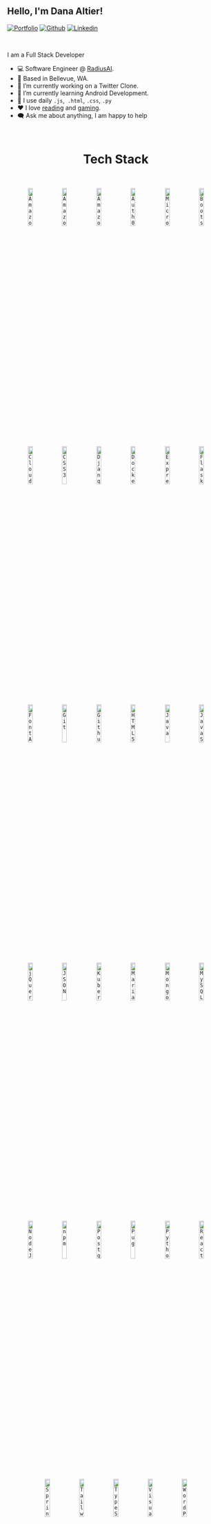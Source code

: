 <!-- Your title -->
## Hello, I'm Dana Altier!

<!-- Your badges
You can use the website to generate badges: https://shields.io/
-->

[![Portfolio](https://img.shields.io/badge/-Portfolio-red?style=flat&logo=appveyor&logoColor=white)](https://danaaltier.dev/)
[![Github](https://img.shields.io/badge/-Github-000?style=flat&logo=Github&logoColor=white)](https://github.com/DAltier)
[![Linkedin](https://img.shields.io/badge/-LinkedIn-blue?style=flat&logo=Linkedin&logoColor=white)](https://www.linkedin.com/in/danaaltier/)

&nbsp;


I am a Full Stack Developer
- 💻 Software Engineer @ <a href="https://radius.ai/">RadiusAI</a>.
- 📍 Based in Bellevue, WA.
- 🔭 I’m currently working on a Twitter Clone.
- 🌱 I’m currently learning Android Development.
- 🤔 I use daily `.js`,` .html`, `.css`, `.py`
- ❤️ I love [reading](https://www.goodreads.com/user/show/108000808-dana-altier) and [gaming](https://account.xbox.com/en-us/Profile?xr=socialtwistnav).
- 🗨️ Ask me about anything, I am happy to help

&nbsp;

<h1 align="center">
  Tech Stack
</h1>

&nbsp;

<p align="center"> 
  <code><img width="15%" src="https://www.vectorlogo.zone/logos/amazon_aws/amazon_aws-icon.svg" alt="Amazon Web Services" title="Amazon Web Services"></code>
  <code><img width="15%" src="https://www.vectorlogo.zone/logos/amazon_ecs/amazon_ecs-icon.svg" alt="Amazon ECS" title="Amazon ECS"></code>
  <code><img width="15%" src="https://www.vectorlogo.zone/logos/amazon_eks/amazon_eks-icon.svg" alt="Amazon EKS" title="Amazon EKS"></code>
  <code><img width="15%" src="https://www.vectorlogo.zone/logos/auth0/auth0-icon.svg" alt="Auth0" title="Auth0"></code>
  <code><img width="15%" src="https://www.vectorlogo.zone/logos/microsoft_azure/microsoft_azure-icon.svg" alt="Microsoft Azure" title="Microsoft Azure"></code>
  <code><img width="15%" src="https://www.vectorlogo.zone/logos/getbootstrap/getbootstrap-icon.svg" alt="Bootstrap" title="Bootstrap"></code>
</p>
<p align="center"> 
  <code><img width="15%" src="https://www.vectorlogo.zone/logos/cloudflare/cloudflare-icon.svg" alt="Cloudflare" title="Cloudflare"></code>
  <code><img width="15%" src="https://www.vectorlogo.zone/logos/w3_css/w3_css-icon.svg" alt="CSS3" title="CSS3"></code>
  <code><img width="15%" src="https://www.vectorlogo.zone/logos/djangoproject/djangoproject-icon.svg" alt="Django" title="Django"></code>
  <code><img width="15%" src="https://www.vectorlogo.zone/logos/docker/docker-icon.svg" alt="Docker" title="Docker"></code>
  <code><img width="15%" src="https://www.vectorlogo.zone/logos/expressjs/expressjs-icon.svg" alt="ExpressJS" title="ExpressJS"></code>
  <code><img width="15%" src="https://www.vectorlogo.zone/logos/pocoo_flask/pocoo_flask-icon.svg" alt="Flask" title="Flask"></code>
</p>
<p align="center"> 
  <code><img width="15%" src="https://www.vectorlogo.zone/logos/font-awesome/font-awesome-icon.svg" alt="Font Awesome" title="Font Awesome"></code>
  <code><img width="15%" src="https://www.vectorlogo.zone/logos/git-scm/git-scm-icon.svg" alt="Git" title="Git"></code>
  <code><img width="15%" src="https://www.vectorlogo.zone/logos/github/github-icon.svg" alt="Github" title="Github"></code>
  <code><img width="15%" src="https://www.vectorlogo.zone/logos/w3_html5/w3_html5-icon.svg" alt="HTML5" title="HTML5"></code>
  <code><img width="15%" src="https://www.vectorlogo.zone/logos/java/java-icon.svg" alt="Java" title="Java"></code>
  <code><img width="15%" src="https://www.vectorlogo.zone/logos/javascript/javascript-icon.svg" alt="JavaScript" title="JavaScript"></code>
</p>
<p align="center"> 
  <code><img width="15%" src="https://www.vectorlogo.zone/logos/jquery/jquery-icon.svg" alt="jQuery" title="jQuery"></code>
  <code><img width="15%" src="https://www.vectorlogo.zone/logos/json/json-icon.svg" alt="JSON" title="JSON"></code>
  <code><img width="15%" src="https://www.vectorlogo.zone/logos/kubernetes/kubernetes-icon.svg" alt="Kubernetes" title="Kubernetes"></code>
  <code><img width="15%" src="https://www.vectorlogo.zone/logos/mariadb/mariadb-icon.svg" alt="MariaDB" title="MariaDB"></code>
  <code><img width="15%" src="https://www.vectorlogo.zone/logos/mongodb/mongodb-icon.svg" alt="MongoDB" title="MongoDB"></code>
  <code><img width="15%" src="https://www.vectorlogo.zone/logos/mysql/mysql-icon.svg" alt="MySQL" title="MySQL"></code>
</p>
<p align="center"> 
  <code><img width="15%" src="https://www.vectorlogo.zone/logos/nodejs/nodejs-icon.svg" alt="NodeJS" title="NodeJS"></code>
  <code><img width="15%" src="https://www.vectorlogo.zone/logos/npmjs/npmjs-icon.svg" alt="npm" title="npm"></code>
  <code><img width="15%" src="https://www.vectorlogo.zone/logos/postgresql/postgresql-icon.svg" alt="PostgreSQL" title="PostgreSQL"></code>
  <code><img width="15%" src="https://www.vectorlogo.zone/logos/pugjs/pugjs-icon.svg" alt="Pug" title="Pug"></code>
  <code><img width="15%" src="https://www.vectorlogo.zone/logos/python/python-icon.svg" alt="Python" title="Python"></code>
  <code><img width="15%" src="https://www.vectorlogo.zone/logos/reactjs/reactjs-icon.svg" alt="React" title="React"></code>
</p>
<p align="center"> 
  <code><img width="15%" src="https://www.vectorlogo.zone/logos/springio/springio-icon.svg" alt="Spring Framework" title="Spring Framework"></code>
  <code><img width="15%" src="https://www.vectorlogo.zone/logos/tailwindcss/tailwindcss-icon.svg" alt="Tailwind CSS" title="Tailwind CSS"></code>
  <code><img width="15%" src="https://www.vectorlogo.zone/logos/typescriptlang/typescriptlang-icon.svg" alt="TypeScript" title="TypeScript"></code>
  <code><img width="15%" src="https://www.vectorlogo.zone/logos/visualstudio_code/visualstudio_code-icon.svg" alt="Visual Studio Code" title="Visual Studio Code"></code>
  <code><img width="15%" src="https://www.vectorlogo.zone/logos/wordpress/wordpress-icon.svg" alt="WordPress" title="WordPress"></code>
</p>

&nbsp;

<h1 align="center">
  GitHub Stats
</h1>

&nbsp;

<p align="center">
  <a href="#"><img alt="Dana's Github Stats" src="https://github-readme-stats.vercel.app/api?username=daltier&locale=en&show_icons=true&include_all_commits=true&count_private=true&theme=dracula&hide_border=true&bg_color=000000EE&title_color=FF72FF&icon_color=F8D866" height="192px"/></a>
  <a href="#"><img alt="Dana's Top Languages" src="https://github-readme-stats.vercel.app/api/top-langs?username=daltier&langs_count=8&layout=compact&theme=dracula&hide_border=true&bg_color=000000EE&title_color=FF72FF&icon_color=F8D866&hide=Jupyter%20Notebook,Roff" height="192px"/></a>
</p>

<p align="center">
  <a href="#">
    <img alt="Dana's streak" src="https://streak-stats.demolab.com/?user=daltier&theme=dracula&hide_border=true&background=000000EE"/>
  </a>
 </p>

 <div align=center>
    <a href="https://github.com/ryo-ma/github-profile-trophy" title="Go to Source">
      <img align="center" width=100% src="https://github-profile-trophy.vercel.app/?username=daltier&theme=onedark&column=8" alt="profile-trophy" />
    </a>
</div>
<!--
**DAltier/DAltier** is a ✨ _special_ ✨ repository because its `README.md` (this file) appears on your GitHub profile.

Here are some ideas to get you started:

- 🔭 I’m currently working on ...
- 🌱 I’m currently learning ...
- 👯 I’m looking to collaborate on ...
- 🤔 I’m looking for help with ...
- 💬 Ask me about ...
- 📫 How to reach me: ...
- 😄 Pronouns: ...
- ⚡ Fun fact: ...
-->
